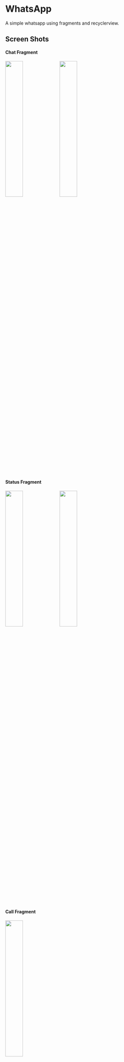 # WhatsApp
A simple whatsapp using fragments and recyclerview.

## Screen Shots

#### Chat Fragment
<img 
  width="33%"
  src="https://user-images.githubusercontent.com/120078202/235705091-c31aace2-6f97-49cc-a3e0-4f9b2bff33af.jpg"/>
  <img 
  width="33%"
  src="https://user-images.githubusercontent.com/120078202/235705153-b30c3308-3c71-42bc-aee6-8f82e7fccc09.jpg"/>

#### Status Fragment
  <img 
  width="33%"
  src="https://user-images.githubusercontent.com/120078202/235705188-5ed0a6dc-86b9-476b-98aa-9f053f604de7.jpg"/>
  <img 
  width="33%"
  src="https://user-images.githubusercontent.com/120078202/235705235-850b05c8-ea5d-4267-9fa4-2785c6b8875b.jpg"/>

#### Call Fragment
  <img 
  width="33%"
  src="https://user-images.githubusercontent.com/120078202/235705263-b2a67550-3dc4-4c28-9c1d-cb667059cd10.jpg"/>

